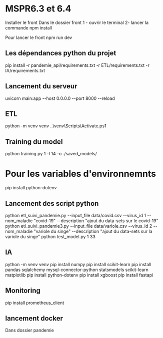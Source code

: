 # MSPR6.3 et 6.4
Installer le front
Dans le dossier front 
1 - ouvrir le terminal
2- lancer la commande npm install

Pour lancer le front
 npm run dev

## Les dépendances python du projet ##
pip install -r pandemie_api/requirements.txt -r ETL/requirements.txt  -r IA/requirements.txt

## Lancement du serveur ## 
uvicorn main:app --host 0.0.0.0 --port 8000 --reload

 
## ETL ##
python -m venv venv
..\venv\Scripts\Activate.ps1


## Training du model ##
python training.py 1 -l 14 -o ./saved_models/

# Pour les variables d'environnemnts
pip install python-dotenv

##  Lancement des script python
python etl_suivi_pandemie.py --input_file data/covid.csv --virus_id 1 --nom_maladie "covid-19" --description "ajout du data-sets sur le covid-19"
python etl_suivi_pandemie3.py --input_file data/variole.csv --virus_id 2 --nom_maladie "variole du singe" --description "ajout du data-sets sur la variole du singe"
python test_model.py 1 33   


## IA ##
python -m venv venv
pip install numpy
pip install scikit-learn
pip install pandas sqlalchemy mysql-connector-python statsmodels scikit-learn matplotlib
pip install python-dotenv
pip install xgboost
pip install fastapi

## Monitoring ##
pip install prometheus_client

## lancement docker ##
Dans dossier pandemie

